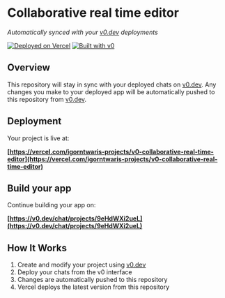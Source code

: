 # Collaborative real time editor

*Automatically synced with your [v0.dev](https://v0.dev) deployments*

[![Deployed on Vercel](https://img.shields.io/badge/Deployed%20on-Vercel-black?style=for-the-badge&logo=vercel)](https://vercel.com/igorntwaris-projects/v0-collaborative-real-time-editor)
[![Built with v0](https://img.shields.io/badge/Built%20with-v0.dev-black?style=for-the-badge)](https://v0.dev/chat/projects/9eHdWXi2ueL)

## Overview

This repository will stay in sync with your deployed chats on [v0.dev](https://v0.dev).
Any changes you make to your deployed app will be automatically pushed to this repository from [v0.dev](https://v0.dev).

## Deployment

Your project is live at:

**[https://vercel.com/igorntwaris-projects/v0-collaborative-real-time-editor](https://vercel.com/igorntwaris-projects/v0-collaborative-real-time-editor)**

## Build your app

Continue building your app on:

**[https://v0.dev/chat/projects/9eHdWXi2ueL](https://v0.dev/chat/projects/9eHdWXi2ueL)**

## How It Works

1. Create and modify your project using [v0.dev](https://v0.dev)
2. Deploy your chats from the v0 interface
3. Changes are automatically pushed to this repository
4. Vercel deploys the latest version from this repository
